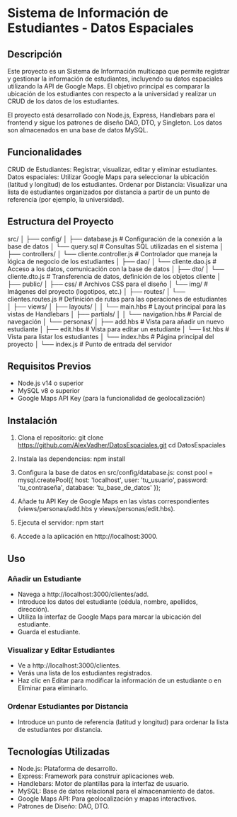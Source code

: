 # Sistema de Información de Estudiantes - Datos Espaciales

## Descripción

Este proyecto es un Sistema de Información multicapa que permite registrar y gestionar la información de estudiantes, incluyendo su datos espaciales utilizando la API de Google Maps. El objetivo principal es comparar la ubicación de los estudiantes con respecto a la universidad y realizar un CRUD de los datos de los estudiantes.

El proyecto está desarrollado con Node.js, Express, Handlebars para el frontend y sigue los patrones de diseño DAO, DTO, y Singleton. Los datos son almacenados en una base de datos MySQL.

## Funcionalidades

CRUD de Estudiantes: Registrar, visualizar, editar y eliminar estudiantes.
Datos espaciales: Utilizar Google Maps para seleccionar la ubicación (latitud y longitud) de los estudiantes.
Ordenar por Distancia: Visualizar una lista de estudiantes organizados por distancia a partir de un punto de referencia (por ejemplo, la universidad).

## Estructura del Proyecto

src/
│
├── config/
│   ├── database.js          # Configuración de la conexión a la base de datos
│   └── query.sql            # Consultas SQL utilizadas en el sistema
│
├── controllers/
│   └── cliente.controller.js # Controlador que maneja la lógica de negocio de los estudiantes
│
├── dao/
│   └── cliente.dao.js       # Acceso a los datos, comunicación con la base de datos
│
├── dto/
│   └── cliente.dto.js       # Transferencia de datos, definición de los objetos cliente
│
├── public/
│   ├── css/                 # Archivos CSS para el diseño
│   └── img/                 # Imágenes del proyecto (logotipos, etc.)
│
├── routes/
│   └── clientes.routes.js   # Definición de rutas para las operaciones de estudiantes
│
├── views/
│   ├── layouts/
│   │   └── main.hbs         # Layout principal para las vistas de Handlebars
│   ├── partials/
│   │   └── navigation.hbs   # Parcial de navegación
│   └── personas/
│       ├── add.hbs          # Vista para añadir un nuevo estudiante
│       ├── edit.hbs         # Vista para editar un estudiante
│       └── list.hbs         # Vista para listar los estudiantes
│   └── index.hbs            # Página principal del proyecto
│
└── index.js                 # Punto de entrada del servidor

## Requisitos Previos
- Node.js v14 o superior
- MySQL v8 o superior
- Google Maps API Key (para la funcionalidad de geolocalización)

## Instalación
1. Clona el repositorio:
git clone https://github.com/AlexVadher/DatosEspaciales.git
cd DatosEspaciales

2. Instala las dependencias:
npm install

3. Configura la base de datos en src/config/database.js:
const pool = mysql.createPool({
    host: 'localhost',
    user: 'tu_usuario',
    password: 'tu_contraseña',
    database: 'tu_base_de_datos'
});

4. Añade tu API Key de Google Maps en las vistas correspondientes (views/personas/add.hbs y views/personas/edit.hbs).

5. Ejecuta el servidor:
npm start

6. Accede a la aplicación en http://localhost:3000.

## Uso

### Añadir un Estudiante
- Navega a http://localhost:3000/clientes/add.
- Introduce los datos del estudiante (cédula, nombre, apellidos, dirección).
- Utiliza la interfaz de Google Maps para marcar la ubicación del estudiante.
- Guarda el estudiante.

### Visualizar y Editar Estudiantes
- Ve a http://localhost:3000/clientes.
- Verás una lista de los estudiantes registrados.
- Haz clic en Editar para modificar la información de un estudiante o en Eliminar para eliminarlo.

### Ordenar Estudiantes por Distancia
- Introduce un punto de referencia (latitud y longitud) para ordenar la lista de estudiantes por distancia.
## Tecnologías Utilizadas
- Node.js: Plataforma de desarrollo.
- Express: Framework para construir aplicaciones web.
- Handlebars: Motor de plantillas para la interfaz de usuario.
- MySQL: Base de datos relacional para el almacenamiento de datos.
- Google Maps API: Para geolocalización y mapas interactivos.
- Patrones de Diseño: DAO, DTO.

